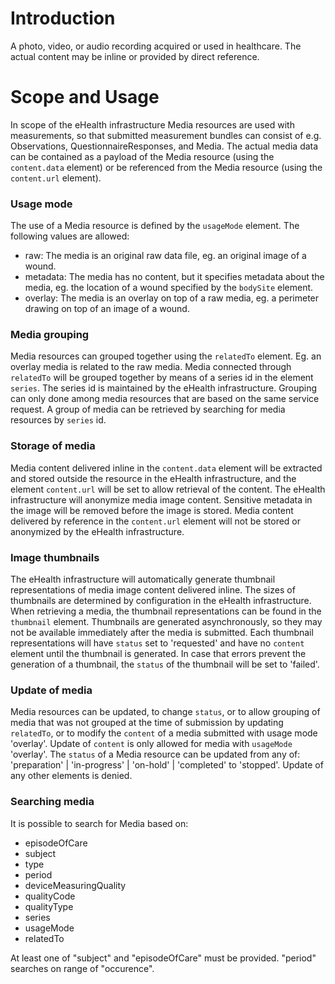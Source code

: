 # Introduction
A photo, video, or audio recording acquired or used in healthcare. The actual content may be inline or provided by direct reference.

# Scope and Usage
In scope of the eHealth infrastructure Media resources are used with measurements, so that submitted measurement bundles can consist of e.g. Observations, QuestionnaireResponses, and Media. The actual media data can be contained as a payload of the Media resource (using the `content.data` element) or be referenced from the Media resource (using the `content.url` element). 

### Usage mode
The use of a Media resource is defined by the `usageMode` element. The following values are allowed:
* raw: The media is an original raw data file, eg. an original image of a wound.
* metadata: The media has no content, but it specifies metadata about the media, eg. the location of a wound specified by the `bodySite` element.
* overlay: The media is an overlay on top of a raw media, eg. a perimeter drawing on top of an image of a wound.

### Media grouping
Media resources can grouped together using the `relatedTo` element. Eg. an overlay media is related to the raw media. Media connected through `relatedTo` will be grouped together by means of a series id in the element `series`. The series id is maintained by the eHealth infrastructure. 
Grouping can only done among media resources that are based on the same service request.
A group of media can be retrieved by searching for media resources by `series` id.

### Storage of media
Media content delivered inline in the `content.data` element will be extracted and stored outside the resource in the eHealth infrastructure, and the element `content.url` will be set to allow retrieval of the content. 
The eHealth infrastructure will anonymize media image content. Sensitive metadata in the image will be removed before the image is stored.
Media content delivered by reference in the `content.url` element will not be stored or anonymized by the eHealth infrastructure.

### Image thumbnails
The eHealth infrastructure will automatically generate thumbnail representations of media image content delivered inline. The sizes of thumbnails are determined by configuration in the eHealth infrastructure. 
When retrieving a media, the thumbnail representations can be found in the `thumbnail` element. Thumbnails are generated asynchronously, so they may not be available immediately after the media is submitted. Each thumbnail representations will have `status` set to 'requested' and have no `content` element until the thumbnail is generated.
In case that errors prevent the generation of a thumbnail, the `status` of the thumbnail will be set to 'failed'.

### Update of media
Media resources can be updated, to change `status`, or to allow grouping of media that was not grouped at the time of submission by updating `relatedTo`, or to modify the `content` of a media submitted with usage mode 'overlay'. Update of `content` is only allowed for media with `usageMode` 'overlay'.
The `status` of a Media resource can be updated from any of:  'preparation' | 'in-progress' | 'on-hold' | 'completed'  to  'stopped'.
Update of any other elements is denied.




### Searching media
It is possible to search for Media based on:
* episodeOfCare 
* subject
* type
* period
* deviceMeasuringQuality
* qualityCode
* qualityType
* series
* usageMode
* relatedTo

At least one of "subject" and "episodeOfCare" must be provided. "period" searches on range of "occurence".
